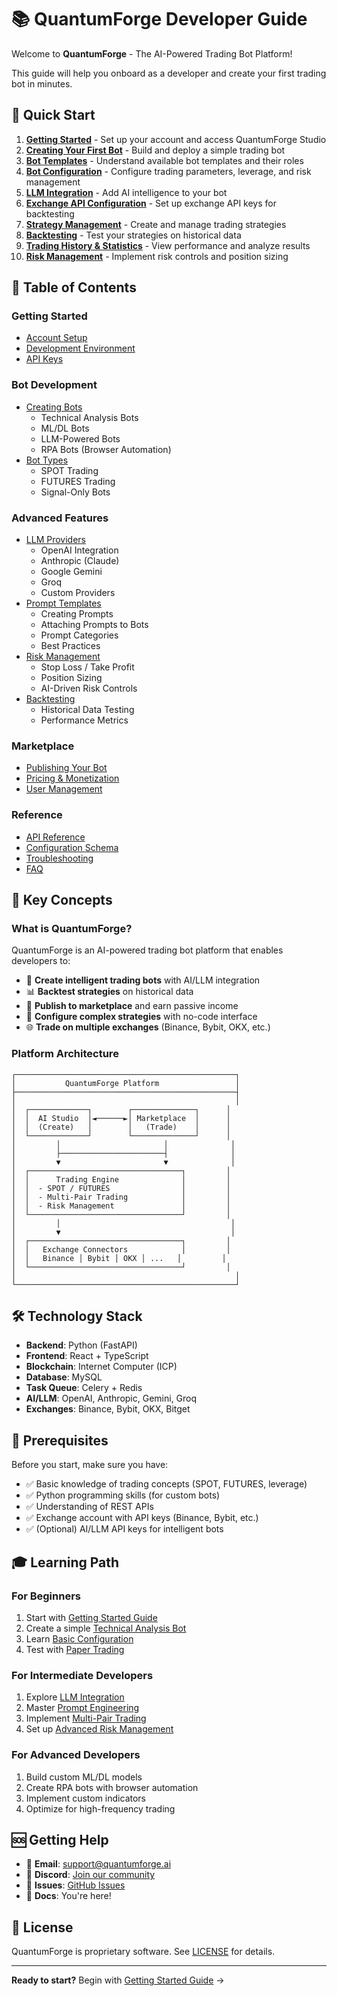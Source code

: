 # 📚 QuantumForge Developer Guide

Welcome to **QuantumForge** - The AI-Powered Trading Bot Platform!

This guide will help you onboard as a developer and create your first trading bot in minutes.

## 🚀 Quick Start

1. **[Getting Started](./01-getting-started.md)** - Set up your account and access QuantumForge Studio
2. **[Creating Your First Bot](./02-creating-your-first-bot.md)** - Build and deploy a simple trading bot
3. **[Bot Templates](./02a-bot-templates.md)** - Understand available bot templates and their roles
4. **[Bot Configuration](./03-bot-configuration.md)** - Configure trading parameters, leverage, and risk management
5. **[LLM Integration](./04-llm-integration.md)** - Add AI intelligence to your bot
6. **[Exchange API Configuration](./04b-exchange-api-configuration.md)** - Set up exchange API keys for backtesting
7. **[Strategy Management](./05-prompt-engineering.md)** - Create and manage trading strategies
8. **[Backtesting](./09-backtesting.md)** - Test your strategies on historical data
9. **[Trading History & Statistics](./10-trading-history-statistics.md)** - View performance and analyze results
10. **[Risk Management](./08-risk-management.md)** - Implement risk controls and position sizing

## 📖 Table of Contents

### Getting Started
- [Account Setup](./01-getting-started.md#account-setup)
- [Development Environment](./01-getting-started.md#development-environment)
- [API Keys](./01-getting-started.md#api-keys)

### Bot Development
- [Creating Bots](./02-creating-your-first-bot.md)
  - Technical Analysis Bots
  - ML/DL Bots
  - LLM-Powered Bots
  - RPA Bots (Browser Automation)
- [Bot Types](./03-bot-configuration.md#bot-types)
  - SPOT Trading
  - FUTURES Trading
  - Signal-Only Bots

### Advanced Features
- [LLM Providers](./04-llm-integration.md)
  - OpenAI Integration
  - Anthropic (Claude)
  - Google Gemini
  - Groq
  - Custom Providers
- [Prompt Templates](./05-prompt-engineering.md)
  - Creating Prompts
  - Attaching Prompts to Bots
  - Prompt Categories
  - Best Practices
- [Risk Management](./08-risk-management.md)
  - Stop Loss / Take Profit
  - Position Sizing
  - AI-Driven Risk Controls
- [Backtesting](./09-backtesting.md)
  - Historical Data Testing
  - Performance Metrics

### Marketplace
- [Publishing Your Bot](./07-publishing-to-marketplace.md)
- [Pricing & Monetization](./10-monetization.md)
- [User Management](./11-user-management.md)

### Reference
- [API Reference](./api-reference.md)
- [Configuration Schema](./configuration-schema.md)
- [Troubleshooting](./troubleshooting.md)
- [FAQ](./faq.md)

## 🎯 Key Concepts

### What is QuantumForge?

QuantumForge is an AI-powered trading bot platform that enables developers to:

- 🤖 **Create intelligent trading bots** with AI/LLM integration
- 📊 **Backtest strategies** on historical data
- 🏪 **Publish to marketplace** and earn passive income
- 🔧 **Configure complex strategies** with no-code interface
- 🌐 **Trade on multiple exchanges** (Binance, Bybit, OKX, etc.)

### Platform Architecture

```
┌─────────────────────────────────────────────────┐
│           QuantumForge Platform                 │
├─────────────────────────────────────────────────┤
│                                                 │
│  ┌─────────────┐        ┌──────────────┐      │
│  │  AI Studio  │◄──────►│ Marketplace  │      │
│  │  (Create)   │        │   (Trade)    │      │
│  └─────────────┘        └──────────────┘      │
│         │                       │              │
│         ├───────────────────────┤              │
│         ▼                       ▼              │
│  ┌──────────────────────────────────┐         │
│  │      Trading Engine              │         │
│  │  - SPOT / FUTURES                │         │
│  │  - Multi-Pair Trading            │         │
│  │  - Risk Management               │         │
│  └──────────────────────────────────┘         │
│         │                                      │
│         ▼                                      │
│  ┌──────────────────────────────────┐         │
│  │   Exchange Connectors            │         │
│  │   Binance │ Bybit │ OKX │ ...   │         │
│  └──────────────────────────────────┘         │
│                                                 │
└─────────────────────────────────────────────────┘
```

## 🛠️ Technology Stack

- **Backend**: Python (FastAPI)
- **Frontend**: React + TypeScript
- **Blockchain**: Internet Computer (ICP)
- **Database**: MySQL
- **Task Queue**: Celery + Redis
- **AI/LLM**: OpenAI, Anthropic, Gemini, Groq
- **Exchanges**: Binance, Bybit, OKX, Bitget

## 📝 Prerequisites

Before you start, make sure you have:

- ✅ Basic knowledge of trading concepts (SPOT, FUTURES, leverage)
- ✅ Python programming skills (for custom bots)
- ✅ Understanding of REST APIs
- ✅ Exchange account with API keys (Binance, Bybit, etc.)
- ✅ (Optional) AI/LLM API keys for intelligent bots

## 🎓 Learning Path

### For Beginners
1. Start with [Getting Started Guide](./01-getting-started.md)
2. Create a simple [Technical Analysis Bot](./02-creating-your-first-bot.md)
3. Learn [Basic Configuration](./03-bot-configuration.md)
4. Test with [Paper Trading](./01-getting-started.md#testnet-trading)

### For Intermediate Developers
1. Explore [LLM Integration](./04-llm-integration.md)
2. Master [Prompt Engineering](./05-prompt-engineering.md)
3. Implement [Multi-Pair Trading](./06-multi-pair-trading.md)
4. Set up [Advanced Risk Management](./08-risk-management.md)

### For Advanced Developers
1. Build custom ML/DL models
2. Create RPA bots with browser automation
3. Implement custom indicators
4. Optimize for high-frequency trading

## 🆘 Getting Help

- 📧 **Email**: support@quantumforge.ai
- 💬 **Discord**: [Join our community](https://discord.gg/quantumforge)
- 🐛 **Issues**: [GitHub Issues](https://github.com/quantumforge/issues)
- 📖 **Docs**: You're here! 

## 📜 License

QuantumForge is proprietary software. See [LICENSE](../../LICENSE) for details.

---

**Ready to start?** Begin with [Getting Started Guide](./01-getting-started.md) →

